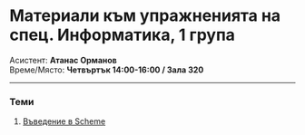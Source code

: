 # Материали към упражненията на спец. Информатика, 1 група
Асистент: **Атанас Орманов**  
Време/Място: **Четвъртък 14:00-16:00 / Зала 320**  

---
### Теми
1. [Въведение в Scheme](./01)
